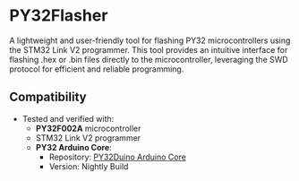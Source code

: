 # PY32Flasher
A lightweight and user-friendly tool for flashing PY32 microcontrollers using the STM32 Link V2 programmer. This tool provides an intuitive interface for flashing .hex or .bin files directly to the microcontroller, leveraging the SWD protocol for efficient and reliable programming.

## Compatibility
- Tested and verified with:
  - **PY32F002A** microcontroller
  - STM32 Link V2 programmer
  - **PY32 Arduino Core**:
    - Repository: [PY32Duino Arduino Core](https://github.com/PY32Duino/Arduino-pack-json-ci/releases/download/Nightly/package_py32_index.json)
    - Version: Nightly Build

